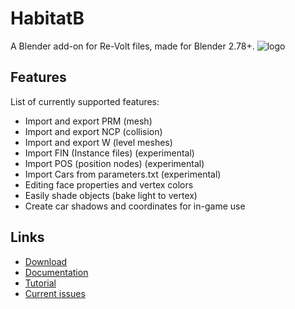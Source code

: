 # HabitatB
A Blender add-on for Re-Volt files, made for Blender 2.78+.
![logo](http://habitat.re-volt.io/habitat_logo.png)

## Features
List of currently supported features:
+ Import and export PRM (mesh)
+ Import and export NCP (collision)
+ Import and export W (level meshes)
+ Import FIN (Instance files) (experimental)
+ Import POS (position nodes) (experimental)
+ Import Cars from parameters.txt (experimental)
+ Editing face properties and vertex colors
+ Easily shade objects (bake light to vertex)
+ Create car shadows and coordinates for in-game use

## Links
+ [Download](https://github.com/Dummiesman/HabitatB/archive/master.zip)
+ [Documentation](http://learn.re-volt.io/habitatb-docs/user-interface#import-export)
+ [Tutorial](http://learn.re-volt.io)
+ [Current issues](https://github.com/Dummiesman/HabitatB/issues)
